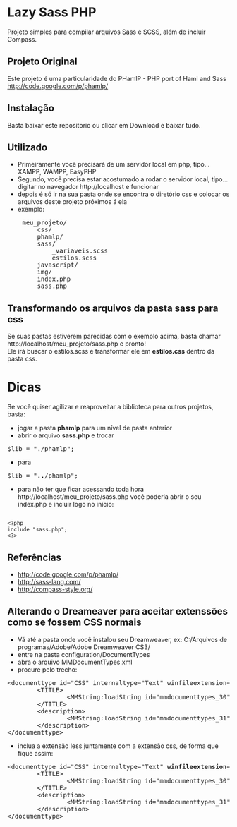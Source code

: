 # Lazy Sass PHP

Projeto simples para compilar arquivos Sass e SCSS, além de incluir Compass.

## Projeto Original

Este projeto é uma particularidade do PHamlP - PHP port of Haml and Sass
http://code.google.com/p/phamlp/

## Instalação
Basta baixar este repositorio ou clicar em Download e baixar tudo.

## Utilizado
- Primeiramente você precisará de um servidor local em php, tipo... XAMPP, WAMPP, EasyPHP
- Segundo, você precisa estar acostumado a rodar o servidor local, tipo... digitar no navegador http://localhost e funcionar
- depois é só ir na sua pasta onde se encontra o diretório css e colocar os arquivos deste projeto próximos á ela
- exemplo:
<pre>
    meu_projeto/
        css/
        phamlp/
        sass/
            _variaveis.scss
            estilos.scss
        javascript/
        img/
        index.php
        sass.php
</pre>

## Transformando os arquivos da pasta sass para css

Se suas pastas estiverem parecidas com o exemplo acima, basta chamar http://localhost/meu_projeto/sass.php e pronto! <br/>
Ele irá buscar o estilos.scss e transformar ele em <b>estilos.css</b> dentro da pasta css.

# Dicas

Se você quiser agilizar e reaproveitar a biblioteca para outros projetos, basta:
- jogar a pasta <b>phamlp</b> para um nível de pasta anterior
- abrir o arquivo <b>sass.php</b> e trocar
<pre>
$lib = "./phamlp";
</pre>
- para
<pre>
$lib = "<b>..</b>/phamlp";
</pre>
- para não ter que ficar acessando toda hora http://localhost/meu_projeto/sass.php você poderia abrir o seu index.php e incluir logo no início:
<code>
&lt;?php
include "sass.php";
&lt;?&gt;
</code>

## Referências

- http://code.google.com/p/phamlp/
- http://sass-lang.com/
- http://compass-style.org/

## Alterando o Dreameaver para aceitar extenssões como se fossem CSS normais

- Vá até a pasta onde você instalou seu Dreamweaver, ex: C:/Arquivos de programas/Adobe/Adobe Dreamweaver CS3/
- entre na pasta configuration/DocumentTypes
- abra o arquivo MMDocumentTypes.xml
- procure pelo trecho:
<pre>
&lt;documenttype id="CSS" internaltype="Text" winfileextension="css" macfileextension="css" file="Default.css" writebyteordermark="false"&gt;
        &lt;TITLE&gt;
                &lt;MMString:loadString id="mmdocumenttypes_30" /&gt;
        &lt;/TITLE&gt;
        &lt;description&gt;
                &lt;MMString:loadString id="mmdocumenttypes_31" /&gt;
        &lt;/description&gt;
&lt;/documenttype&gt;
</pre>
- inclua a extensão less juntamente com a extensão css, de forma que fique assim:
<pre>
&lt;documenttype id="CSS" internaltype="Text" <b>winfileextension="css,less,sass,scss,sassc" macfileextension="css,less"</b> file="Default.css" writebyteordermark="false"&gt;
        &lt;TITLE&gt;
                &lt;MMString:loadString id="mmdocumenttypes_30" /&gt;
        &lt;/TITLE&gt;
        &lt;description&gt;
                &lt;MMString:loadString id="mmdocumenttypes_31" /&gt;
        &lt;/description&gt;
&lt;/documenttype&gt;
</pre>